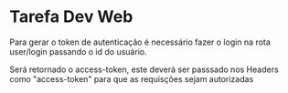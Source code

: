 # Tarefa Dev Web

Para gerar o token de autenticação é necessário fazer o login na rota user/login passando o id do usuário.

Será retornado o access-token, este deverá ser passsado nos Headers como "access-token" para que as requisções sejam autorizadas